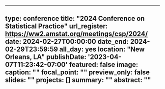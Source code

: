 
---
type: conference
title: "2024 Conference on Statistical Practice"
url_register: https://ww2.amstat.org/meetings/csp/2024/
date: 2024-02-27T00:00:00
date_end: 2024-02-29T23:59:59
all_day: yes
location: "New Orleans, LA"
publishDate: '2023-04-07T11:23:42-07:00'
featured: false
image:
  caption: ""
  focal_point: ""
  preview_only: false
slides: ""
projects: []
summary: ""
abstract: ""
---

